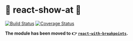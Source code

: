 # 🚧 react-show-at 🚧

[![Build Status](https://travis-ci.org/kristof0425/react-show-at.svg?branch=master)](https://travis-ci.org/kristof0425/react-show-at)
[![Coverage Status](https://coveralls.io/repos/github/kristof0425/react-show-at/badge.svg?branch=master)](https://coveralls.io/github/kristof0425/react-show-at?branch=master)

**The module has been moved to 👉 [`react-with-breakpoints`](https://github.com/kristof0425/react-with-breakpoints).**
